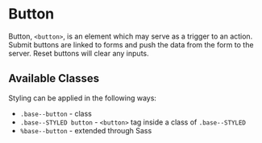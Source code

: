 # Button

Button, `<button>`, is an element which may serve as a trigger to an action. Submit buttons are linked to forms and push the data from the form to the server. Reset buttons will clear any inputs.

## Available Classes

Styling can be applied in the following ways:

* `.base--button` - class
* `.base--STYLED button` - `<button>` tag inside a class of `.base--STYLED`
* `%base--button` - extended through Sass
